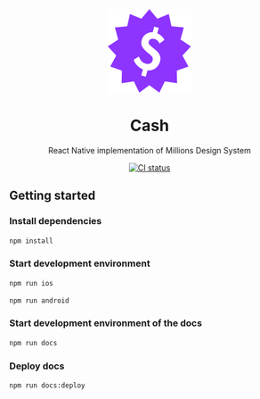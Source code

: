 <p align="center">
  <img width="150" height="150" src="assets/logo-mark.svg">
</p>

<h1 align="center">Cash</h1>

<p align="center">React Native implementation of Millions Design System</p>

<p align="center">
  <a href="https://github.com/millionscard/cash/actions/workflows/ci.yml">
    <img alt="CI status" src="https://github.com/millionscard/cash/actions/workflows/ci.yml/badge.svg">
  </a>
</p>

## Getting started

### Install dependencies

```bash
npm install
```

### Start development environment

```bash
npm run ios
```

```bash
npm run android
```

### Start development environment of the docs

```bash
npm run docs
```

### Deploy docs

```bash
npm run docs:deploy
```
